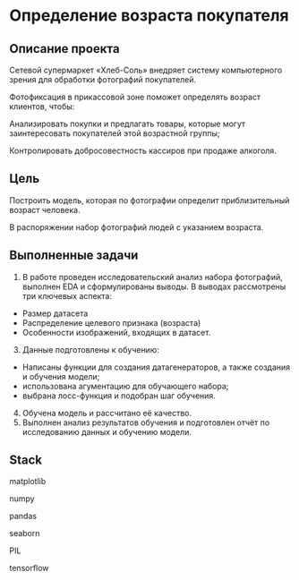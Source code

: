 # Определение возраста покупателя

## Описание проекта

Сетевой супермаркет «Хлеб-Соль» внедряет систему компьютерного зрения для обработки фотографий покупателей. 

Фотофиксация в прикассовой зоне поможет определять возраст клиентов, чтобы:

Анализировать покупки и предлагать товары, которые могут заинтересовать покупателей этой возрастной группы;

Контролировать добросовестность кассиров при продаже алкоголя.

## Цель

Построить модель, которая по фотографии определит приблизительный возраст человека. 

В распоряжении набор фотографий людей с указанием возраста.

## Выполненные задачи

1. В работе проведен исследовательский анализ набора фотографий, выполнен EDA и сформулированы выводы. В выводах рассмотрены три ключевых аспекта:
 - Размер датасета
 - Распределение целевого признака (возраста)
 - Особенности изображений, входящих в датасет.
3. Данные подготовлены к обучению:
 - Написаны функции для создания датагенераторов, а также создания и обучения модели;
 - использована агументацию для обучающего набора;
 - выбрана лосс-функция и подобран шаг обучения.
4. Обучена модель и рассчитано её качество.
5. Выполнен анализ результатов обучения и подготовлен отчёт по исследованию данных и обучению модели.

## Stack

matplotlib

numpy 

pandas 

seaborn 

PIL 

tensorflow 
